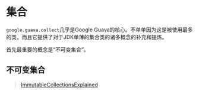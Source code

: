 # 集合

`google.guava.collect`几乎是Google Guava的核心。不单单因为这是被使用最多的类，而且它提供了对于JDK单薄的集合类的诸多概念的补充和提炼。

首先最重要的概念是“不可变集合”。

## 不可变集合
> [ImmutableCollectionsExplained](https://github.com/google/guava/wiki/ImmutableCollectionsExplained)
